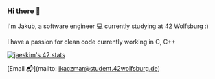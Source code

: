 ### Hi there 👋

I'm Jakub, a software engineer 💻 currently studying at 42 Wolfsburg :)

I have a passion for clean code currently working in C, C++

[![jaeskim's 42 stats](https://badge42.herokuapp.com/api/stats/jkaczmar?darkmode=true&cursus=42cursus)](https://github.com/JaeSeoKim/badge42)

[Email 📬](mailto: jkaczmar@student.42wolfsburg.de)
